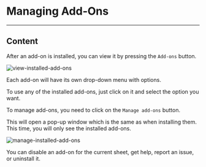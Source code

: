 ﻿---
author: Stefan-Stojanovic

type: normal

category: how to

---

# Managing Add-Ons

---
## Content

After an add-on is installed, you can view it by pressing the `Add-ons` button.

![view-installed-add-ons](https://img.enkipro.com/64688a5170c7f6bc657af5afa07caa62.png)

Each add-on will have its own drop-down menu with options.

To use any of the installed add-ons, just click on it and select the option you want.

To manage add-ons, you need to click on the `Manage add-ons` button. 

This will open a pop-up window which is the same as when installing them. This time, you will only see the installed add-ons.

![manage-installed-add-ons](https://img.enkipro.com/02fdb386c0ae4991689e3878008d9954.png)

You can disable an add-on for the current sheet, get help, report an issue, or uninstall it.